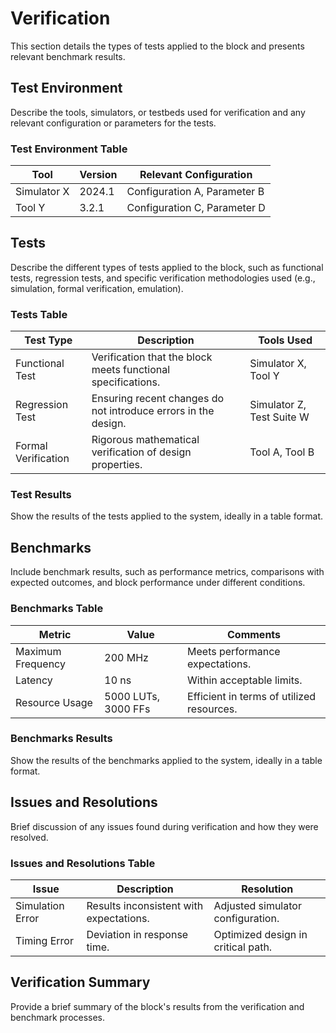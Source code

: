 # Verification

This section details the types of tests applied to the block and presents relevant benchmark results.

## Test Environment

Describe the tools, simulators, or testbeds used for verification and any relevant configuration or parameters for the tests.

### Test Environment Table

| Tool       | Version | Relevant Configuration                  |
|------------|---------|-----------------------------------------|
| Simulator X| 2024.1  | Configuration A, Parameter B            |
| Tool Y     | 3.2.1   | Configuration C, Parameter D            |

## Tests

Describe the different types of tests applied to the block, such as functional tests, regression tests, and specific verification methodologies used (e.g., simulation, formal verification, emulation).

### Tests Table

| Test Type           | Description                                                    | Tools Used                  |
|---------------------|----------------------------------------------------------------|-----------------------------|
| Functional Test     | Verification that the block meets functional specifications.   | Simulator X, Tool Y         |
| Regression Test     | Ensuring recent changes do not introduce errors in the design. | Simulator Z, Test Suite W   |
| Formal Verification | Rigorous mathematical verification of design properties.       | Tool A, Tool B              |

### Test Results

Show the results of the tests applied to the system, ideally in a table format.

## Benchmarks

Include benchmark results, such as performance metrics, comparisons with expected outcomes, and block performance under different conditions.

### Benchmarks Table

| Metric              | Value            | Comments                                  |
|---------------------|-------------------|------------------------------------------|
| Maximum Frequency   | 200 MHz           | Meets performance expectations.           |
| Latency             | 10 ns             | Within acceptable limits.                |
| Resource Usage      | 5000 LUTs, 3000 FFs | Efficient in terms of utilized resources. |

### Benchmarks Results

Show the results of the benchmarks applied to the system, ideally in a table format.

## Issues and Resolutions

Brief discussion of any issues found during verification and how they were resolved.

### Issues and Resolutions Table

| Issue                | Description                             | Resolution                            |
|----------------------|-----------------------------------------|---------------------------------------|
| Simulation Error     | Results inconsistent with expectations. | Adjusted simulator configuration.     |
| Timing Error         | Deviation in response time.             | Optimized design in critical path.    |

## Verification Summary

Provide a brief summary of the block's results from the verification and benchmark processes.
